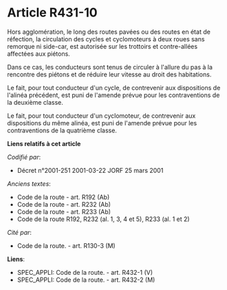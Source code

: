 # Article R431-10

Hors agglomération, le long des routes pavées ou des routes en état de réfection, la circulation des cycles et cyclomoteurs à
deux roues sans remorque ni side-car, est autorisée sur les trottoirs et contre-allées affectées aux piétons.

Dans ce cas, les conducteurs sont tenus de circuler à l'allure du pas à la rencontre des piétons et de réduire leur vitesse
au droit des habitations.

Le fait, pour tout conducteur d'un cycle, de contrevenir aux dispositions de l'alinéa précédent, est puni de l'amende prévue
pour les contraventions de la deuxième classe.

Le fait, pour tout conducteur d'un cyclomoteur, de contrevenir aux dispositions du même alinéa, est puni de l'amende prévue
pour les contraventions de la quatrième classe.

**Liens relatifs à cet article**

_Codifié par_:

  - Décret n°2001-251 2001-03-22 JORF 25 mars 2001

_Anciens textes_:

  - Code de la route - art. R192 (Ab)
  - Code de la route - art. R232 (Ab)
  - Code de la route - art. R233 (Ab)
  - Code de la route R192, R232 (al. 1, 3, 4 et 5), R233 (al. 1 et 2)

_Cité par_:

  - Code de la route. - art. R130-3 (M)

**Liens**:

  - SPEC_APPLI: Code de la route. - art. R432-1 (V)
  - SPEC_APPLI: Code de la route. - art. R432-2 (M)
